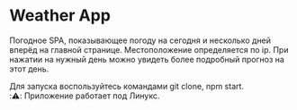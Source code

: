 # Weather App

Погодное SPA, показывающее погоду на сегодня и несколько дней вперёд на главной странице. Местоположение определяется по ip.
При нажатии на нужный день можно увидеть более подробный прогноз на этот день.

Для запуска воспользуйтесь командами git clone, npm start.  
::warning:: Приложение работает под Линукс.
